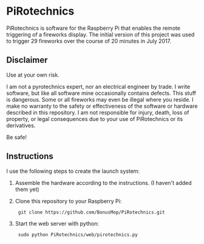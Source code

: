 # PiRotechnics
PiRotechnics is software for the Raspberry Pi that enables the remote
triggering of a fireworks display. The initial version of this project was used
to trigger 29 fireworks over the course of 20 minutes in July 2017.

## Disclaimer
Use at your own risk.

I am not a pyrotechnics expert, nor an electrical engineer by trade. I write
software, but like all software mine occasionally contains defects. This 
stuff is dangerous. Some or all fireworks may even be illegal where you reside.
I make no warranty to the safety or effectiveness of the software or hardware 
described in this repository. I am not responsible for injury, death, loss of
property, or legal consequences due to your use of PiRotechnics or its 
derivatives.

Be safe!

## Instructions

I use the following steps to create the launch system:

1. Assemble the hardware according to the instructions. (I haven't added them yet)
2. Clone this repository to your Raspberry Pi:

        git clone https://github.com/BonusMop/PiRotechnics.git

3. Start the web server with python:

        sudo python PiRotechnics/web/pirotechnics.py
